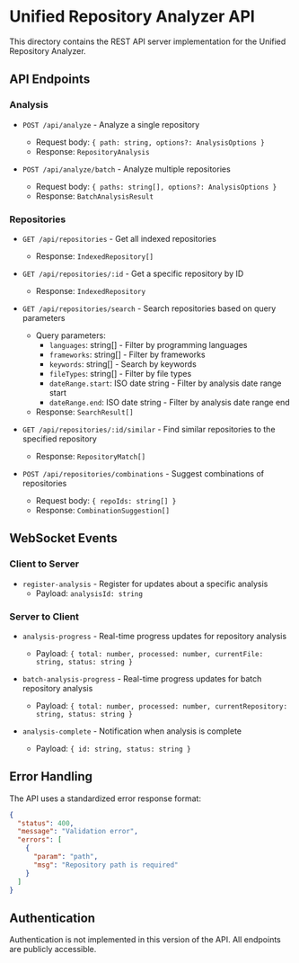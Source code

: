 # Unified Repository Analyzer API

This directory contains the REST API server implementation for the Unified Repository Analyzer.

## API Endpoints

### Analysis

- `POST /api/analyze` - Analyze a single repository
  - Request body: `{ path: string, options?: AnalysisOptions }`
  - Response: `RepositoryAnalysis`

- `POST /api/analyze/batch` - Analyze multiple repositories
  - Request body: `{ paths: string[], options?: AnalysisOptions }`
  - Response: `BatchAnalysisResult`

### Repositories

- `GET /api/repositories` - Get all indexed repositories
  - Response: `IndexedRepository[]`

- `GET /api/repositories/:id` - Get a specific repository by ID
  - Response: `IndexedRepository`

- `GET /api/repositories/search` - Search repositories based on query parameters
  - Query parameters:
    - `languages`: string[] - Filter by programming languages
    - `frameworks`: string[] - Filter by frameworks
    - `keywords`: string[] - Search by keywords
    - `fileTypes`: string[] - Filter by file types
    - `dateRange.start`: ISO date string - Filter by analysis date range start
    - `dateRange.end`: ISO date string - Filter by analysis date range end
  - Response: `SearchResult[]`

- `GET /api/repositories/:id/similar` - Find similar repositories to the specified repository
  - Response: `RepositoryMatch[]`

- `POST /api/repositories/combinations` - Suggest combinations of repositories
  - Request body: `{ repoIds: string[] }`
  - Response: `CombinationSuggestion[]`

## WebSocket Events

### Client to Server

- `register-analysis` - Register for updates about a specific analysis
  - Payload: `analysisId: string`

### Server to Client

- `analysis-progress` - Real-time progress updates for repository analysis
  - Payload: `{ total: number, processed: number, currentFile: string, status: string }`

- `batch-analysis-progress` - Real-time progress updates for batch repository analysis
  - Payload: `{ total: number, processed: number, currentRepository: string, status: string }`

- `analysis-complete` - Notification when analysis is complete
  - Payload: `{ id: string, status: string }`

## Error Handling

The API uses a standardized error response format:

```json
{
  "status": 400,
  "message": "Validation error",
  "errors": [
    {
      "param": "path",
      "msg": "Repository path is required"
    }
  ]
}
```

## Authentication

Authentication is not implemented in this version of the API. All endpoints are publicly accessible.